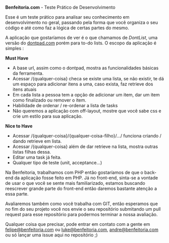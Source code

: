 **Benfeitoria.com** - Teste Prático de Desenvolvimento

Esse é um teste prático para analisar seu conhecimento em desenvolvimento no geral, passando pela forma que você organiza o seu código e até como faz a lógica de certas partes do mesmo.

A aplicação que gostaríamos de ver é o que chamamos de *DontList*, uma versão do [dontpad.com](dontpad.com) porém para to-do lists. 
O escopo da aplicação é simples :

**Must Have**
- A base url, assim como o dontpad, mostra as funcionalidades básicas da ferramenta.
- Acessar  /{qualquer-coisa} checa se existe uma lista, se não existir, te dá um espaço para adicionar itens a uma, caso exista, faz retrieve dos itens atuais
- Em cada lista a pessoa tem a opção de adicionar um item, dar um item como finalizado ou remover o item.
- Habilidade de ordenar / re-ordenar a lista de tasks
- Não queremos a aplicação com off-layout, mostre que você sabe css e crie um estilo para sua aplicação.

**Nice to Have**
- Acessar /{qualquer-coisa}/{qualquer-coisa-filho}/.../ funciona criando / dando retrieve em lista.
- Acessar /{qualquer-coisa} além de dar retrieve na lista, mostra outras listas filhas dessa.
- Editar uma task já feita.
- Qualquer tipo de teste (unit, acceptance...)

Na Benfeitoria, trabalhamos com PHP então gostaríamos de que o back-end da aplicação fosse feito em PHP. Já no front-end, sinta-se a vontade de usar o que você se sente mais familiarizado, estamos buscando reescrever grande parte do front-end então daremos bastante atenção a essa parte.

Avaliaremos também como você trabalha com GIT, então esperamos que no fim do seu projeto você nos envie o seu repositório submitando um pull request para esse repositório para podermos terminar a nossa avaliação.

Qualquer coisa que precisar, pode entrar em contato com a gente em felipe@benfeitoria.com ou luke@benfeitoria.com, andre@benfeitoria.com ou só lançar uma issue aqui no repositório ;)
